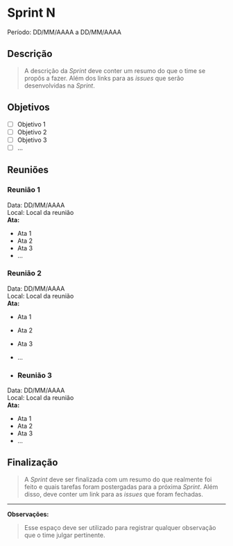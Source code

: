 # Sprint N
Período: DD/MM/AAAA a DD/MM/AAAA

## Descrição
> A descrição da _Sprint_ deve conter um resumo do que o time se propôs a fazer. Além dos links para as _issues_ que serão desenvolvidas na _Sprint_.

## Objetivos
- [ ] Objetivo 1
- [ ] Objetivo 2
- [ ] Objetivo 3
- [ ] ...

## Reuniões
### Reunião 1
Data: DD/MM/AAAA  
Local: Local da reunião  
**Ata:**
- Ata 1
- Ata 2
- Ata 3
- ...

### Reunião 2
Data: DD/MM/AAAA  
Local: Local da reunião  
**Ata:**
- Ata 1
- Ata 2
- Ata 3
- ...

- ### Reunião 3
Data: DD/MM/AAAA  
Local: Local da reunião  
**Ata:**
- Ata 1
- Ata 2
- Ata 3
- ...

## Finalização
> A _Sprint_ deve ser finalizada com um resumo do que realmente foi feito e quais tarefas foram postergadas para a próxima _Sprint_. Além disso, deve conter um link para as _issues_ que foram fechadas.

---

**Observações:**
> Esse espaço deve ser utilizado para registrar qualquer observação que o time julgar pertinente.

